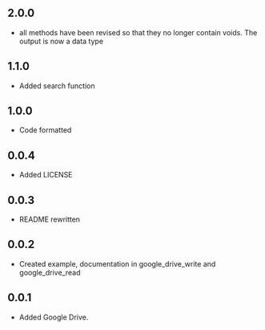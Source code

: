 ## 2.0.0

+ all methods have been revised so that they no longer contain voids. The output is now a data type

## 1.1.0

+ Added search function

## 1.0.0

* Code formatted

## 0.0.4

* Added LICENSE

## 0.0.3

* README rewritten

## 0.0.2

* Created example, documentation in google_drive_write and google_drive_read

## 0.0.1

* Added Google Drive.
